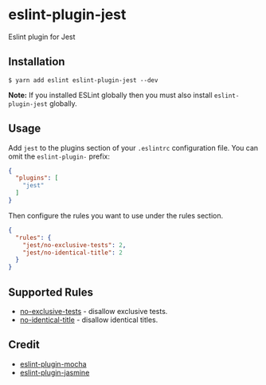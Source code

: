 # eslint-plugin-jest

Eslint plugin for Jest

## Installation

```
$ yarn add eslint eslint-plugin-jest --dev
```

**Note:** If you installed ESLint globally then you must also install `eslint-plugin-jest` globally.

## Usage

Add `jest` to the plugins section of your `.eslintrc` configuration file. You can omit the `eslint-plugin-` prefix:

```json
{
  "plugins": [
    "jest"
  ]
}
```


Then configure the rules you want to use under the rules section.

```json
{
  "rules": {
    "jest/no-exclusive-tests": 2,
    "jest/no-identical-title": 2
  }
}
```

## Supported Rules

- [no-exclusive-tests](docs/rules/no-exclusive-tests.md) - disallow exclusive tests.
- [no-identical-title](docs/rules/no-identical-title.md) - disallow identical titles.


## Credit

* [eslint-plugin-mocha](https://github.com/lo1tuma/eslint-plugin-mocha)
* [eslint-plugin-jasmine](https://github.com/tlvince/eslint-plugin-jasmine)

